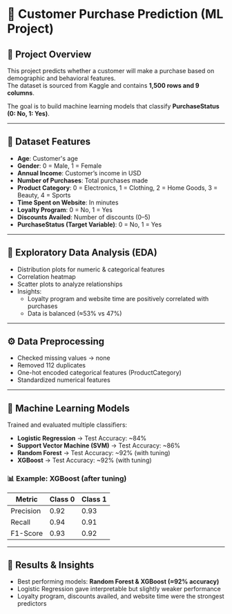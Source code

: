 # 🛒 Customer Purchase Prediction (ML Project)

## 📌 Project Overview
This project predicts whether a customer will make a purchase based on demographic and behavioral features.  
The dataset is sourced from Kaggle and contains **1,500 rows and 9 columns**.

The goal is to build machine learning models that classify **PurchaseStatus (0: No, 1: Yes)**.

---

## 📂 Dataset Features
- **Age**: Customer's age  
- **Gender**: 0 = Male, 1 = Female  
- **Annual Income**: Customer’s income in USD  
- **Number of Purchases**: Total purchases made  
- **Product Category**: 0 = Electronics, 1 = Clothing, 2 = Home Goods, 3 = Beauty, 4 = Sports  
- **Time Spent on Website**: In minutes  
- **Loyalty Program**: 0 = No, 1 = Yes  
- **Discounts Availed**: Number of discounts (0–5)  
- **PurchaseStatus (Target Variable)**: 0 = No, 1 = Yes  

---

## 🔎 Exploratory Data Analysis (EDA)
- Distribution plots for numeric & categorical features  
- Correlation heatmap  
- Scatter plots to analyze relationships  
- Insights:  
  - Loyalty program and website time are positively correlated with purchases  
  - Data is balanced (≈53% vs 47%)  

---

## ⚙️ Data Preprocessing
- Checked missing values → none  
- Removed 112 duplicates  
- One-hot encoded categorical features (ProductCategory)  
- Standardized numerical features  

---

## 🤖 Machine Learning Models
Trained and evaluated multiple classifiers:
- **Logistic Regression** → Test Accuracy: ~84%  
- **Support Vector Machine (SVM)** → Test Accuracy: ~86%  
- **Random Forest** → Test Accuracy: ~92% (with tuning)  
- **XGBoost** → Test Accuracy: ~92% (with tuning)  

### 📊 Example: XGBoost (after tuning)
| Metric   | Class 0 | Class 1 |
|----------|---------|---------|
| Precision| 0.92    | 0.93    |
| Recall   | 0.94    | 0.91    |
| F1-Score | 0.93    | 0.92    |

---

## 🚀 Results & Insights
- Best performing models: **Random Forest & XGBoost (≈92% accuracy)**  
- Logistic Regression gave interpretable but slightly weaker performance  
- Loyalty program, discounts availed, and website time were the strongest predictors  

